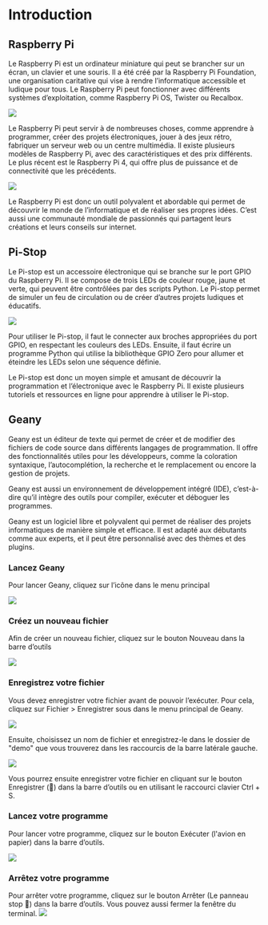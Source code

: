 # Introduction

## Raspberry Pi

Le Raspberry Pi est un ordinateur miniature qui peut se brancher sur un écran, un clavier et une souris. Il a été créé par la Raspberry Pi Foundation, une organisation caritative qui vise à rendre l’informatique accessible et ludique pour tous. Le Raspberry Pi peut fonctionner avec différents systèmes d’exploitation, comme Raspberry Pi OS, Twister ou Recalbox.

![](./raspilogo.png)

Le Raspberry Pi peut servir à de nombreuses choses, comme apprendre à programmer, créer des projets électroniques, jouer à des jeux rétro, fabriquer un serveur web ou un centre multimédia. Il existe plusieurs modèles de Raspberry Pi, avec des caractéristiques et des prix différents. Le plus récent est le Raspberry Pi 4, qui offre plus de puissance et de connectivité que les précédents.

![](./Raspberry-GPIO.jpg)

Le Raspberry Pi est donc un outil polyvalent et abordable qui permet de découvrir le monde de l’informatique et de réaliser ses propres idées. C’est aussi une communauté mondiale de passionnés qui partagent leurs créations et leurs conseils sur internet.

## Pi-Stop

Le Pi-stop est un accessoire électronique qui se branche sur le port GPIO du Raspberry Pi. Il se compose de trois LEDs de couleur rouge, jaune et verte, qui peuvent être contrôlées par des scripts Python. Le Pi-stop permet de simuler un feu de circulation ou de créer d’autres projets ludiques et éducatifs.

![](./pi-stopsmbl.png)

Pour utiliser le Pi-stop, il faut le connecter aux broches appropriées du port GPIO, en respectant les couleurs des LEDs. Ensuite, il faut écrire un programme Python qui utilise la bibliothèque GPIO Zero pour allumer et éteindre les LEDs selon une séquence définie.

Le Pi-stop est donc un moyen simple et amusant de découvrir la programmation et l’électronique avec le Raspberry Pi. Il existe plusieurs tutoriels et ressources en ligne pour apprendre à utiliser le Pi-stop.

## Geany

Geany est un éditeur de texte qui permet de créer et de modifier des fichiers de code source dans différents langages de programmation. Il offre des fonctionnalités utiles pour les développeurs, comme la coloration syntaxique, l’autocomplétion, la recherche et le remplacement ou encore la gestion de projets.

Geany est aussi un environnement de développement intégré (IDE), c’est-à-dire qu’il intègre des outils pour compiler, exécuter et déboguer les programmes.

Geany est un logiciel libre et polyvalent qui permet de réaliser des projets informatiques de manière simple et efficace. Il est adapté aux débutants comme aux experts, et il peut être personnalisé avec des thèmes et des plugins.

### Lancez Geany

Pour lancer Geany, cliquez sur l’icône dans le menu principal

![](./lancergeany.jpg)

### Créez un nouveau fichier

Afin de créer un nouveau fichier, cliquez sur le bouton Nouveau dans la barre d’outils

![](./nouveaufichier.jpg)

### Enregistrez votre fichier

Vous devez enregistrer votre fichier avant de pouvoir l’exécuter. Pour cela, cliquez sur Fichier > Enregistrer sous dans le menu principal de Geany.

![](./enregistersous.jpg)

Ensuite, choisissez un nom de fichier et enregistrez-le dans le dossier de "demo" que vous trouverez dans les raccourcis de la barre latérale gauche.

![](./nomfichier.jpg)

Vous pourrez ensuite enregistrer votre fichier en cliquant sur le bouton Enregistrer (💾) dans la barre d’outils ou en utilisant le raccourci clavier Ctrl + S.

### Lancez votre programme

Pour lancer votre programme, cliquez sur le bouton Exécuter (l'avion en papier) dans la barre d’outils.

![](./run.jpg)

### Arrêtez votre programme

Pour arrêter votre programme, cliquez sur le bouton Arrêter (Le panneau stop 🛑) dans la barre d’outils. Vous pouvez aussi fermer la fenêtre du terminal.
![](./stop.jpg)
